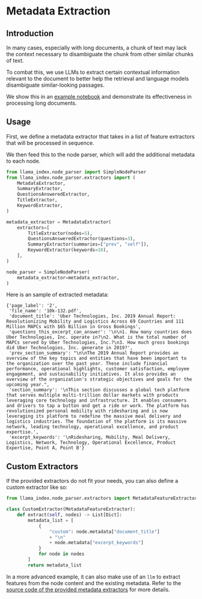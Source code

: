 # Metadata Extraction


## Introduction
In many cases, especially with long documents, a chunk of text may lack the context necessary to disambiguate the chunk from other similar chunks of text. 

To combat this, we use LLMs to extract certain contextual information relevant to the document to better help the retrieval and language models disambiguate similar-looking passages.

We show this in an [example notebook](https://github.com/jerryjliu/llama_index/blob/main/docs/examples/metadata_extraction/MetadataExtractionSEC.ipynb) and demonstrate its effectiveness in processing long documents.

## Usage

First, we define a metadata extractor that takes in a list of feature extractors that will be processed in sequence.

We then feed this to the node parser, which will add the additional metadata to each node.
```python
from llama_index.node_parser import SimpleNodeParser
from llama_index.node_parser.extractors import (
    MetadataExtractor,
    SummaryExtractor,
    QuestionsAnsweredExtractor,
    TitleExtractor,
    KeywordExtractor,
)

metadata_extractor = MetadataExtractor(
    extractors=[
        TitleExtractor(nodes=5),
        QuestionsAnsweredExtractor(questions=3),
        SummaryExtractor(summaries=["prev", "self"]),
        KeywordExtractor(keywords=10),
    ],
)

node_parser = SimpleNodeParser(
    metadata_extractor=metadata_extractor,
)
```

Here is an sample of extracted metadata:

```
{'page_label': '2',
 'file_name': '10k-132.pdf',
 'document_title': 'Uber Technologies, Inc. 2019 Annual Report: Revolutionizing Mobility and Logistics Across 69 Countries and 111 Million MAPCs with $65 Billion in Gross Bookings',
 'questions_this_excerpt_can_answer': '\n\n1. How many countries does Uber Technologies, Inc. operate in?\n2. What is the total number of MAPCs served by Uber Technologies, Inc.?\n3. How much gross bookings did Uber Technologies, Inc. generate in 2019?',
 'prev_section_summary': "\n\nThe 2019 Annual Report provides an overview of the key topics and entities that have been important to the organization over the past year. These include financial performance, operational highlights, customer satisfaction, employee engagement, and sustainability initiatives. It also provides an overview of the organization's strategic objectives and goals for the upcoming year.",
 'section_summary': '\nThis section discusses a global tech platform that serves multiple multi-trillion dollar markets with products leveraging core technology and infrastructure. It enables consumers and drivers to tap a button and get a ride or work. The platform has revolutionized personal mobility with ridesharing and is now leveraging its platform to redefine the massive meal delivery and logistics industries. The foundation of the platform is its massive network, leading technology, operational excellence, and product expertise.',
 'excerpt_keywords': '\nRidesharing, Mobility, Meal Delivery, Logistics, Network, Technology, Operational Excellence, Product Expertise, Point A, Point B'}
```

## Custom Extractors

If the provided extractors do not fit your needs, you can also define a custom extractor like so:
```python
from llama_index.node_parser.extractors import MetadataFeatureExtractor

class CustomExtractor(MetadataFeatureExtractor):
    def extract(self, nodes) -> List[Dict]:
        metadata_list = [
            {
                "custom": node.metadata["document_title"]
                + "\n"
                + node.metadata["excerpt_keywords"]
            }
            for node in nodes
        ]
        return metadata_list
```

In a more advanced example, it can also make use of an `llm` to extract features from the node content and the existing metadata. Refer to the [source code of the provided metadata extractors](https://github.com/jerryjliu/llama_index/blob/main/llama_index/node_parser/extractors/metadata_extractors.py) for more details.
